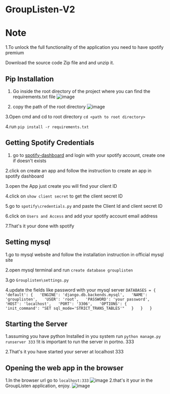 # GroupListen-V2

# Note

1.To unlock the full functionality of the application you need to have spotify premium

Download the source code Zip file and and unzip it.

## Pip Installation 
1. Go inside the root directory of the project  where you can find the requirements.txt file
![image](https://user-images.githubusercontent.com/75239213/192565589-0180c8f7-c1b4-4c8d-8680-2083647d7edb.png)

2. copy the path of the root directory
![image](https://user-images.githubusercontent.com/75239213/192565852-a467e99f-ba5a-4d1b-93a5-008f1fb5f2f2.png)

3.Open cmd and cd to root directory
  `cd <path to root directory>` 

4.run `pip install -r requirements.txt`



## Getting Spotify Credentials

1. go to [spotify-dashboard](https://developer.spotify.com/dashboard/login) and login with your spotify account, create one if doesn't exists

2.click on create an app and follow the instruction to create an app in spotify dashboard

3.open the App just create you will find your client ID

4.click on `show client secret` to get the client secret ID

5.go to `spotify\credentials.py` and paste the Client Id and client secret ID

6.click on `Users and Access` and add your spotify account email address

7.That's it your done with spotify

## Setting mysql

1.go to mysql website and follow the installation instruction in official mysql site

2.open mysql terminal and run `create database grouplisten`

3.go `Grouplisten\settings.py`

4.update the fields like password with your mysql server
`
DATABASES = {  
    'default': {  
        'ENGINE': 'django.db.backends.mysql',  
        'NAME': 'grouplisten',  
        'USER': 'root',  
        'PASSWORD': 'your password',  
        'HOST': 'localhost',  
        'PORT': '3306',  
        'OPTIONS': {  
            'init_command': "SET sql_mode='STRICT_TRANS_TABLES'"  
        }  
    }  
}  
`

## Starting the Server

1.assuming you have python Installed in you system
  run `python manage.py runserver 333` !it is important to run the server in portno. 333
  
2.That's it you have started your server at localhost 333

## Opening the web app in the browser

1.In the browser url go to `localhost:333`
![image](https://user-images.githubusercontent.com/75239213/192569675-155c4bfd-4d86-442b-9a75-f237dd205e31.png)
2.that's it your in the GroupListen application, enjoy.
![image](https://user-images.githubusercontent.com/75239213/192569803-58798434-6887-4f6a-a9d7-36e8494ee77d.png)



